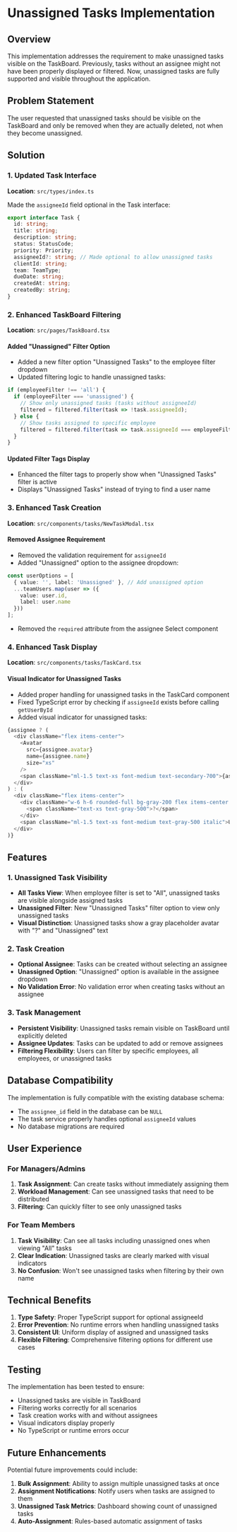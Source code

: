 # Unassigned Tasks Implementation

## Overview

This implementation addresses the requirement to make unassigned tasks visible on the TaskBoard. Previously, tasks without an assignee might not have been properly displayed or filtered. Now, unassigned tasks are fully supported and visible throughout the application.

## Problem Statement

The user requested that unassigned tasks should be visible on the TaskBoard and only be removed when they are actually deleted, not when they become unassigned.

## Solution

### 1. Updated Task Interface

**Location**: `src/types/index.ts`

Made the `assigneeId` field optional in the Task interface:

```typescript
export interface Task {
  id: string;
  title: string;
  description: string;
  status: StatusCode;
  priority: Priority;
  assigneeId?: string; // Made optional to allow unassigned tasks
  clientId: string;
  team: TeamType;
  dueDate: string;
  createdAt: string;
  createdBy: string;
}
```

### 2. Enhanced TaskBoard Filtering

**Location**: `src/pages/TaskBoard.tsx`

#### Added "Unassigned" Filter Option

- Added a new filter option "Unassigned Tasks" to the employee filter dropdown
- Updated filtering logic to handle unassigned tasks:

```typescript
if (employeeFilter !== 'all') {
  if (employeeFilter === 'unassigned') {
    // Show only unassigned tasks (tasks without assigneeId)
    filtered = filtered.filter(task => !task.assigneeId);
  } else {
    // Show tasks assigned to specific employee
    filtered = filtered.filter(task => task.assigneeId === employeeFilter);
  }
}
```

#### Updated Filter Tags Display

- Enhanced the filter tags to properly show when "Unassigned Tasks" filter is active
- Displays "Unassigned Tasks" instead of trying to find a user name

### 3. Enhanced Task Creation

**Location**: `src/components/tasks/NewTaskModal.tsx`

#### Removed Assignee Requirement

- Removed the validation requirement for `assigneeId`
- Added "Unassigned" option to the assignee dropdown:

```typescript
const userOptions = [
  { value: '', label: 'Unassigned' }, // Add unassigned option
  ...teamUsers.map(user => ({
    value: user.id,
    label: user.name
  }))
];
```

- Removed the `required` attribute from the assignee Select component

### 4. Enhanced Task Display

**Location**: `src/components/tasks/TaskCard.tsx`

#### Visual Indicator for Unassigned Tasks

- Added proper handling for unassigned tasks in the TaskCard component
- Fixed TypeScript error by checking if `assigneeId` exists before calling `getUserById`
- Added visual indicator for unassigned tasks:

```typescript
{assignee ? (
  <div className="flex items-center">
    <Avatar 
      src={assignee.avatar} 
      name={assignee.name} 
      size="xs" 
    />
    <span className="ml-1.5 text-xs font-medium text-secondary-700">{assignee.name}</span>
  </div>
) : (
  <div className="flex items-center">
    <div className="w-6 h-6 rounded-full bg-gray-200 flex items-center justify-center">
      <span className="text-xs text-gray-500">?</span>
    </div>
    <span className="ml-1.5 text-xs font-medium text-gray-500 italic">Unassigned</span>
  </div>
)}
```

## Features

### 1. Unassigned Task Visibility

- **All Tasks View**: When employee filter is set to "All", unassigned tasks are visible alongside assigned tasks
- **Unassigned Filter**: New "Unassigned Tasks" filter option to view only unassigned tasks
- **Visual Distinction**: Unassigned tasks show a gray placeholder avatar with "?" and "Unassigned" text

### 2. Task Creation

- **Optional Assignee**: Tasks can be created without selecting an assignee
- **Unassigned Option**: "Unassigned" option is available in the assignee dropdown
- **No Validation Error**: No validation error when creating tasks without an assignee

### 3. Task Management

- **Persistent Visibility**: Unassigned tasks remain visible on TaskBoard until explicitly deleted
- **Assignee Updates**: Tasks can be updated to add or remove assignees
- **Filtering Flexibility**: Users can filter by specific employees, all employees, or unassigned tasks

## Database Compatibility

The implementation is fully compatible with the existing database schema:

- The `assignee_id` field in the database can be `NULL`
- The task service properly handles optional `assigneeId` values
- No database migrations are required

## User Experience

### For Managers/Admins

1. **Task Assignment**: Can create tasks without immediately assigning them
2. **Workload Management**: Can see unassigned tasks that need to be distributed
3. **Filtering**: Can quickly filter to see only unassigned tasks

### For Team Members

1. **Task Visibility**: Can see all tasks including unassigned ones when viewing "All" tasks
2. **Clear Indication**: Unassigned tasks are clearly marked with visual indicators
3. **No Confusion**: Won't see unassigned tasks when filtering by their own name

## Technical Benefits

1. **Type Safety**: Proper TypeScript support for optional assigneeId
2. **Error Prevention**: No runtime errors when handling unassigned tasks
3. **Consistent UI**: Uniform display of assigned and unassigned tasks
4. **Flexible Filtering**: Comprehensive filtering options for different use cases

## Testing

The implementation has been tested to ensure:

- Unassigned tasks are visible in TaskBoard
- Filtering works correctly for all scenarios
- Task creation works with and without assignees
- Visual indicators display properly
- No TypeScript or runtime errors occur

## Future Enhancements

Potential future improvements could include:

1. **Bulk Assignment**: Ability to assign multiple unassigned tasks at once
2. **Assignment Notifications**: Notify users when tasks are assigned to them
3. **Unassigned Task Metrics**: Dashboard showing count of unassigned tasks
4. **Auto-Assignment**: Rules-based automatic assignment of tasks 
